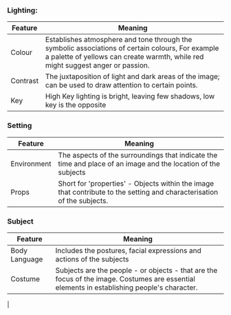 

### Lighting:
| Feature  | Meaning                                                                                                                                                                             |
| -------- | ----------------------------------------------------------------------------------------------------------------------------------------------------------------------------------- |
| Colour   | Establishes atmosphere and tone through the symbolic associations of certain colours, For example a palette of yellows can create warmth, while red might suggest anger or passion. |
| Contrast | The juxtaposition of light and dark areas of the image; can be used to draw attention to certain points.                                                                            |
| Key      | High Key lighting is bright, leaving few shadows, low key is the opposite                                                                                                                                                                                    |
### Setting
| Feature     | Meaning                                                                                                                |
| ----------- | ---------------------------------------------------------------------------------------------------------------------- |
| Environment | The aspects of the surroundings that indicate the time and place of an image and the location of the subjects          |
| Props       | Short for 'properties' - Objects within the image that contribute to the setting and characterisation of the subjects. |

### Subject

| Feature       | Meaning                                                                                                                                     |
| ------------- | ------------------------------------------------------------------------------------------------------------------------------------------- |
| Body Language | Includes the postures, facial expressions and actions of the subjects                                                                       |
| Costume       | Subjects are the people - or objects - that are the focus of the image. Costumes are essential elements in establishing people's character. |
|               
